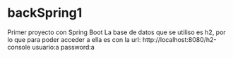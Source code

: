 # backSpring1
Primer proyecto con Spring Boot
La base de datos que se utiliso es h2, por lo que para poder acceder a ella es con la url: http://localhost:8080/h2-console
usuario:a password:a

